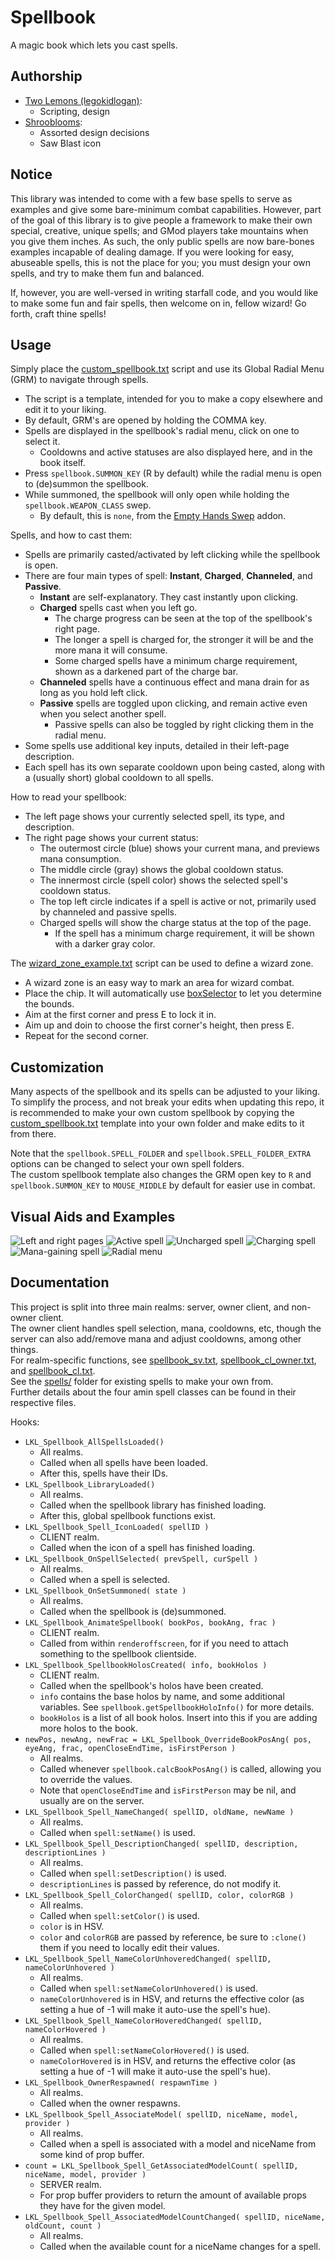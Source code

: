 # Spellbook

A magic book which lets you cast spells.

## Authorship

- [Two Lemons (legokidlogan)](https://github.com/legokidlogan):
    - Scripting, design
- [Shrooblooms](https://github.com/shroobloom):
    - Assorted design decisions
    - Saw Blast icon

## Notice

This library was intended to come with a few base spells to serve as examples and give some bare-minimum combat capabilities. However, part of the goal of this library is to give people a framework to make their own special, creative, unique spells; and GMod players take mountains when you give them inches. As such, the only public spells are now bare-bones examples incapable of dealing damage. If you were looking for easy, abuseable spells, this is not the place for you; you must design your own spells, and try to make them fun and balanced.

If, however, you are well-versed in writing starfall code, and you would like to make some fun and fair spells, then welcome on in, fellow wizard! Go forth, craft thine spells!

## Usage

Simply place the [custom_spellbook.txt](/lkl/spellbook/custom_spellbook.txt) script and use its Global Radial Menu (GRM) to navigate through spells.
- The script is a template, intended for you to make a copy elsewhere and edit it to your liking.
- By default, GRM's are opened by holding the COMMA key.
- Spells are displayed in the spellbook's radial menu, click on one to select it.
    - Cooldowns and active statuses are also displayed here, and in the book itself.
- Press `spellbook.SUMMON_KEY` (R by default) while the radial menu is open to (de)summon the spellbook.
- While summoned, the spellbook will only open while holding the `spellbook.WEAPON_CLASS` swep.
    - By default, this is `none`, from the [Empty Hands Swep](https://steamcommunity.com/sharedfiles/filedetails/?id=245482078) addon.

Spells, and how to cast them:
- Spells are primarily casted/activated by left clicking while the spellbook is open.
- There are four main types of spell: **Instant**, **Charged**, **Channeled**, and **Passive**.
    - **Instant** are self-explanatory. They cast instantly upon clicking.
    - **Charged** spells cast when you left go.
        - The charge progress can be seen at the top of the spellbook's right page.
        - The longer a spell is charged for, the stronger it will be and the more mana it will consume.
        - Some charged spells have a minimum charge requirement, shown as a darkened part of the charge bar.
    - **Channeled** spells have a continuous effect and mana drain for as long as you hold left click.
    - **Passive** spells are toggled upon clicking, and remain active even when you select another spell.
        - Passive spells can also be toggled by right clicking them in the radial menu.
- Some spells use additional key inputs, detailed in their left-page description.
- Each spell has its own separate cooldown upon being casted, along with a (usually short) global cooldown to all spells.

How to read your spellbook:
- The left page shows your currently selected spell, its type, and description.
- The right page shows your current status:
    - The outermost circle (blue) shows your current mana, and previews mana consumption.
    - The middle circle (gray) shows the global cooldown status.
    - The innermost circle (spell color) shows the selected spell's cooldown status.
    - The top left circle indicates if a spell is active or not, primarily used by channeled and passive spells.
    - Charged spells will show the charge status at the top of the page.
        - If the spell has a minimum charge requirement, it will be shown with a darker gray color.

The [wizard_zone_example.txt](/lkl/spellbook/wizard_zone_example.txt) script can be used to define a wizard zone.
- A wizard zone is an easy way to mark an area for wizard combat.
- Place the chip. It will automatically use [boxSelector](/lkl/box_selector.txt) to let you determine the bounds.
- Aim at the first corner and press E to lock it in.
- Aim up and doin to choose the first corner's height, then press E.
- Repeat for the second corner.

## Customization

Many aspects of the spellbook and its spells can be adjusted to your liking.
To simplify the process, and not break your edits when updating this repo, it is recommended to make your own custom spellbook by copying the [custom_spellbook.txt](/lkl/spellbook/custom_spellbook.txt) template into your own folder and make edits to it from there.

Note that the `spellbook.SPELL_FOLDER` and `spellbook.SPELL_FOLDER_EXTRA` options can be changed to select your own spell folders. \
The custom spellbook template also changes the GRM open key to `R` and `spellbook.SUMMON_KEY` to `MOUSE_MIDDLE` by default for easier use in combat.

## Visual Aids and Examples

![Left and right pages](https://i.imgur.com/Rx2HfFg.png)
![Active spell](https://i.imgur.com/vYanGh1.png)
![Uncharged spell](https://i.imgur.com/7MqEJMI.png)
![Charging spell](https://i.imgur.com/5MF7Xyv.png)
![Mana-gaining spell](https://i.imgur.com/FLlMJ5d.png)
![Radial menu](https://i.imgur.com/ib40Cp9.png)

## Documentation

This project is split into three main realms: server, owner client, and non-owner client. \
The owner client handles spell selection, mana, cooldowns, etc, though the server can also add/remove mana and adjust cooldowns, among other things. \
For realm-specific functions, see [spellbook_sv.txt](/lkl/spellbook/spellbook_sv.txt), [spellbook_cl_owner.txt](/lkl/spellbook/spellbook_cl_owner.txt), and [spellbook_cl.txt](/lkl/spellbook/spellbook_cl.txt). \
See the [spells/](/lkl/spellbook/spells) folder for existing spells to make your own from. \
Further details about the four amin spell classes can be found in their respective files.

Hooks:

- `LKL_Spellbook_AllSpellsLoaded()`
    - All realms.
    - Called when all spells have been loaded.
    - After this, spells have their IDs.
- `LKL_Spellbook_LibraryLoaded()`
    - All realms.
    - Called when the spellbook library has finished loading.
    - After this, global spellbook functions exist.
- `LKL_Spellbook_Spell_IconLoaded( spellID )`
    - CLIENT realm.
    - Called when the icon of a spell has finished loading.
- `LKL_Spellbook_OnSpellSelected( prevSpell, curSpell )`
    - All realms.
    - Called when a spell is selected.
- `LKL_Spellbook_OnSetSummoned( state )`
    - All realms.
    - Called when the spellbook is (de)summoned.
- `LKL_Spellbook_AnimateSpellbook( bookPos, bookAng, frac )`
    - CLIENT realm.
    - Called from within `renderoffscreen`, for if you need to attach something to the spellbook clientside.
- `LKL_Spellbook_SpellbookHolosCreated( info, bookHolos )`
    - CLIENT realm.
    - Called when the spellbook's holos have been created.
    - `info` contains the base holos by name, and some additional variables. See `spellbook.getSpellbookHoloInfo()` for more details.
    - `bookHolos` is a list of all book holos. Insert into this if you are adding more holos to the book.
- `newPos, newAng, newFrac = LKL_Spellbook_OverrideBookPosAng( pos, eyeAng, frac, openCloseEndTime, isFirstPerson )`
    - All realms.
    - Called whenever `spellbook.calcBookPosAng()` is called, allowing you to override the values.
    - Note that `openCloseEndTime` and `isFirstPerson` may be nil, and usually are on the server.
- `LKL_Spellbook_Spell_NameChanged( spellID, oldName, newName )`
    - All realms.
    - Called when `spell:setName()` is used.
- `LKL_Spellbook_Spell_DescriptionChanged( spellID, description, descriptionLines )`
    - All realms.
    - Called when `spell:setDescription()` is used.
    - `descriptionLines` is passed by reference, do not modify it.
- `LKL_Spellbook_Spell_ColorChanged( spellID, color, colorRGB )`
    - All realms.
    - Called when `spell:setColor()` is used.
    - `color` is in HSV.
    - `color` and `colorRGB` are passed by reference, be sure to `:clone()` them if you need to locally edit their values.
- `LKL_Spellbook_Spell_NameColorUnhoveredChanged( spellID, nameColorUnhovered )`
    - All realms.
    - Called when `spell:setNameColorUnhovered()` is used.
    - `nameColorUnhovered` is in HSV, and returns the effective color (as setting a hue of -1 will make it auto-use the spell's hue).
- `LKL_Spellbook_Spell_NameColorHoveredChanged( spellID, nameColorHovered )`
    - All realms.
    - Called when `spell:setNameColorHovered()` is used.
    - `nameColorHovered` is in HSV, and returns the effective color (as setting a hue of -1 will make it auto-use the spell's hue).
- `LKL_Spellbook_OwnerRespawned( respawnTime )`
    - All realms.
    - Called when the owner respawns.
- `LKL_Spellbook_Spell_AssociateModel( spellID, niceName, model, provider )`
    - All realms.
    - Called when a spell is associated with a model and niceName from some kind of prop buffer.
- `count = LKL_Spellbook_Spell_GetAssociatedModelCount( spellID, niceName, model, provider )`
    - SERVER realm.
    - For prop buffer providers to return the amount of available props they have for the given model.
- `LKL_Spellbook_Spell_AssociatedModelCountChanged( spellID, niceName, oldCount, count )`
    - All realms.
    - Called when the available count for a niceName changes for a spell.
